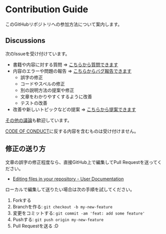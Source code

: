 # Contribution Guide

このGitHubリポジトリへの参加方法について案内します。

## Discussions

次のIssueを受け付けています。

- 書籍や内容に対する質問 => [こちらから質問できます](https://github.com/orgs/acw2/discussions/new?category=q-a)
- 内容のエラーや問題の報告 => [こちらからバグ報告できます](https://github.com/orgs/acw2/discussions/new?category=bug-and-typo)
  - 誤字の修正
  - コードやスペルの修正
  - 別の説明方法の提案や修正
  - 文章をわかりやすくするように改善
  - テストの改善
- 改善や新しいトピックなどの提案 => [こちらから提案できます](https://github.com/orgs/acw2/discussions/new?category=ideas)

[その他の議論](https://github.com/orgs/acw2/discussions/new?category=general)も歓迎しています。

[CODE OF CONDUCT](./.github/CODE_OF_CONDUCT.md)に反する内容を含むものは受け付けません。

## 修正の送り方

文章の誤字の修正程度なら、直接GitHub上で編集してPull Requestを送ってください。

- [Editing files in your repository - User Documentation](https://help.github.com/articles/editing-files-in-your-repository/ "Editing files in your repository - User Documentation")

ローカルで編集して送りたい場合は次の手順を試してください。

1. Forkする
2. Branchを作る: `git checkout -b my-new-feature`
3. 変更をコミットする: `git commit -am 'feat: add some feature'`
4. Pushする: `git push origin my-new-feature`
5. Pull Requestを送る :D
